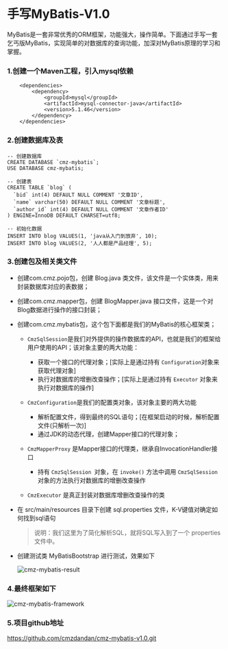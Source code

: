 # 手写MyBatis-V1.0

MyBatis是一套非常优秀的ORM框架，功能强大，操作简单。下面通过手写一套乞丐版MyBatis，实现简单的对数据库的查询功能，加深对MyBatis原理的学习和掌握。

### 1.创建一个Maven工程，引入mysql依赖

```
	<dependencies>
        <dependency>
            <groupId>mysql</groupId>
            <artifactId>mysql-connector-java</artifactId>
            <version>5.1.46</version>
        </dependency>
    </dependencies>
```

### 2.创建数据库及表

```
-- 创建数据库
CREATE DATABASE `cmz-mybatis`;
USE DATABASE cmz-mybatis;

-- 创建表
CREATE TABLE `blog` (
  `bid` int(4) DEFAULT NULL COMMENT '文章ID',
  `name` varchar(50) DEFAULT NULL COMMENT '文章标题',
  `author_id` int(4) DEFAULT NULL COMMENT '文章作者ID'
) ENGINE=InnoDB DEFAULT CHARSET=utf8;

-- 初始化数据
INSERT INTO blog VALUES(1, 'java从入门到放弃', 10);
INSERT INTO blog VALUES(2, '人人都是产品经理', 5);
```

### 3.创建包及相关类文件

- 创建com.cmz.pojo包，创建 Blog.java 类文件，该文件是一个实体类，用来封装数据库对应的表数据；

- 创建com.cmz.mapper包，创建 BlogMapper.java 接口文件，这是一个对Blog数据进行操作的接口封装；

- 创建com.cmz.mybatis包，这个包下面都是我们的MyBatis的核心框架类；

  - `CmzSqlSession`是我们对外提供的操作数据库的API，也就是我们的框架给用户使用的API；该对象主要的两大功能：
    - 获取一个接口的代理对象；[实际上是通过持有 `Configuration`对象来获取代理对象]
    - 执行对数据库的增删改查操作；[实际上是通过持有 `Executor` 对象来执行对数据库的操作]

  - `CmzConfiguration`是我们的配置类对象，该对象主要的两大功能
    - 解析配置文件，得到最终的SQL语句；[在框架启动的时候，解析配置文件(只解析一次)]
    - 通过JDK的动态代理，创建Mapper接口的代理对象；
  - `CmzMapperProxy` 是Mapper接口的代理类，继承自InvocationHandler接口
    - 持有 `CmzSqlSession `对象，在 `invoke()` 方法中调用 `CmzSqlSession `对象的方法执行对数据库的增删改查操作
  - `CmzExecutor` 是真正封装对数据库增删改查操作的类

- 在 src/main/resources 目录下创建 sql.properties 文件，K-V键值对确定如何找到sql语句

  > 说明：我们这里为了简化解析SQL，就将SQL写入到了一个 properties 文件中。

- 创建测试类 MyBatisBootstrap 进行测试，效果如下

  ![cmz-mybatis-result](https://github.com/cmzdandan/cmz-mybatis-v1.0/blob/master/src/main/image/cmz-mybatis-result_20191008183204.png)

### 4.最终框架如下

![cmz-mybatis-framework](https://github.com/cmzdandan/cmz-mybatis-v1.0/blob/master/src/main/image/cmz-mybatis-framework_20191008183127.png)

### 5.项目github地址

https://github.com/cmzdandan/cmz-mybatis-v1.0.git

